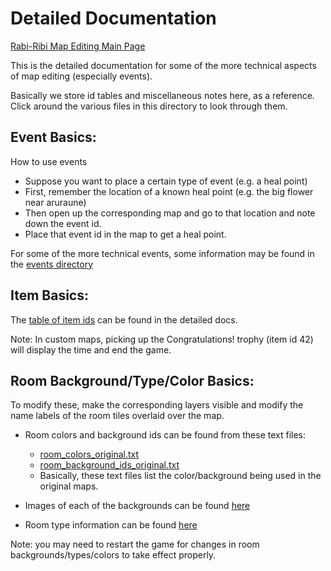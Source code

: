 # Detailed Documentation

[Rabi-Ribi Map Editing Main Page](https://wcko87.github.io/rabiribi-map-editing/)

This is the detailed documentation for some of the more technical aspects of map editing (especially events).

Basically we store id tables and miscellaneous notes here, as a reference. Click around the various files in this directory to look through them.

## Event Basics:

How to use events
* Suppose you want to place a certain type of event (e.g. a heal point)
* First, remember the location of a known heal point (e.g. the big flower near aruraune)
* Then open up the corresponding map and go to that location and note down the event id.
* Place that event id in the map to get a heal point.

For some of the more technical events, some information may be found in the [events directory](./events)

## Item Basics:

The [table of item ids](./items/item_ids.csv) can be found in the detailed docs.

Note: In custom maps, picking up the Congratulations! trophy (item id 42) will display the time and end the game.

## Room Background/Type/Color Basics:

To modify these, make the corresponding layers visible and modify the name labels of the room tiles overlaid over the map.

* Room colors and background ids can be found from these text files:
  * [room_colors_original.txt](./room_colors_original.txt)
  * [room_background_ids_original.txt](./room_background_ids_original.txt)
  * Basically, these text files list the color/background being used in the original maps.
  
* Images of each of the backgrounds can be found [here](./room_background_images.md)
* Room type information can be found [here](./roomtypes.md)

Note: you may need to restart the game for changes in room backgrounds/types/colors to take effect properly.
